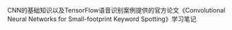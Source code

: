CNN的基础知识以及TensorFlow语音识别案例提供的官方论文《Convolutional Neural Networks for Small-footprint Keyword Spotting》学习笔记